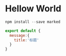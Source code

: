 # Hellow World

``` js
npm install --save marked

```


``` js
export default {
  message:{
    title:'标题'
  }
}
```